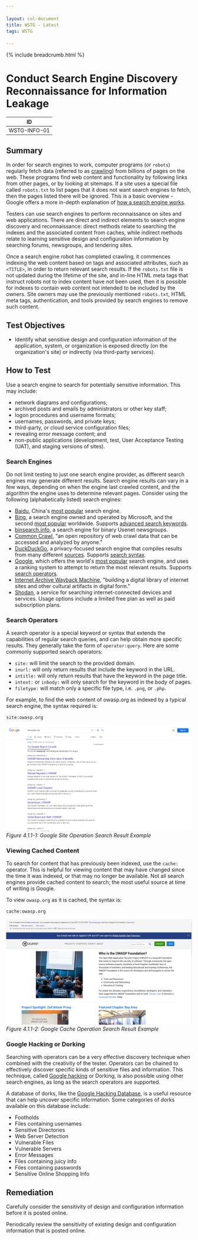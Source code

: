 ```yaml
---

layout: col-document
title: WSTG - Latest
tags: WSTG

---
```


{% include breadcrumb.html %}
# Conduct Search Engine Discovery Reconnaissance for Information Leakage

|ID          |
|------------|
|WSTG-INFO-01|

## Summary

In order for search engines to work, computer programs (or `robots`) regularly fetch data (referred to as [crawling](https://en.wikipedia.org/wiki/Web_crawler)) from billions of pages on the web. These programs find web content and functionality by following links from other pages, or by looking at sitemaps. If a site uses a special file called `robots.txt` to list pages that it does not want search engines to fetch, then the pages listed there will be ignored. This is a basic overview - Google offers a more in-depth explanation of [how a search engine works](https://support.google.com/webmasters/answer/70897?hl=en).

Testers can use search engines to perform reconnaissance on sites and web applications. There are direct and indirect elements to search engine discovery and reconnaissance: direct methods relate to searching the indexes and the associated content from caches, while indirect methods relate to learning sensitive design and configuration information by searching forums, newsgroups, and tendering sites.

Once a search engine robot has completed crawling, it commences indexing the web content based on tags and associated attributes, such as `<TITLE>`, in order to return relevant search results. If the `robots.txt` file is not updated during the lifetime of the site, and in-line HTML meta tags that instruct robots not to index content have not been used, then it is possible for indexes to contain web content not intended to be included by the owners. Site owners may use the previously mentioned `robots.txt`, HTML meta tags, authentication, and tools provided by search engines to remove such content.

## Test Objectives

- Identify what sensitive design and configuration information of the application, system, or organization is exposed directly (on the organization's site) or indirectly (via third-party services).

## How to Test

Use a search engine to search for potentially sensitive information. This may include:

- network diagrams and configurations;
- archived posts and emails by administrators or other key staff;
- logon procedures and username formats;
- usernames, passwords, and private keys;
- third-party, or cloud service configuration files;
- revealing error message content; and
- non-public applications (development, test, User Acceptance Testing (UAT), and staging versions of sites).

### Search Engines

Do not limit testing to just one search engine provider, as different search engines may generate different results. Search engine results can vary in a few ways, depending on when the engine last crawled content, and the algorithm the engine uses to determine relevant pages. Consider using the following (alphabetically listed) search engines:

- [Baidu](https://www.baidu.com/), China's [most popular](https://en.wikipedia.org/wiki/Web_search_engine#Market_share) search engine.
- [Bing](https://www.bing.com/), a search engine owned and operated by Microsoft, and the second [most popular](https://en.wikipedia.org/wiki/Web_search_engine#Market_share) worldwide. Supports [advanced search keywords](https://help.bing.microsoft.com/#apex/18/en-US/10001/-1).
- [binsearch.info](https://binsearch.info/), a search engine for binary Usenet newsgroups.
- [Common Crawl](https://commoncrawl.org/), "an open repository of web crawl data that can be accessed and analyzed by anyone."
- [DuckDuckGo](https://duckduckgo.com/), a privacy-focused search engine that compiles results from many different [sources](https://help.duckduckgo.com/results/sources/). Supports [search syntax](https://help.duckduckgo.com/duckduckgo-help-pages/results/syntax/).
- [Google](https://www.google.com/), which offers the world's [most popular](https://en.wikipedia.org/wiki/Web_search_engine#Market_share) search engine, and uses a ranking system to attempt to return the most relevant results. Supports [search operators](https://support.google.com/websearch/answer/2466433).
- [Internet Archive Wayback Machine](https://archive.org/web/), "building a digital library of internet sites and other cultural artifacts in digital form."
- [Shodan](https://www.shodan.io/), a service for searching internet-connected devices and services. Usage options include a limited free plan as well as paid subscription plans.

### Search Operators

A search operator is a special keyword or syntax that extends the capabilities of regular search queries, and can help obtain more specific results. They generally take the form of `operator:query`. Here are some commonly supported search operators:

- `site:` will limit the search to the provided domain.
- `inurl:` will only return results that include the keyword in the URL.
- `intitle:` will only return results that have the keyword in the page title.
- `intext:` or `inbody:` will only search for the keyword in the body of pages.
- `filetype:` will match only a specific file type, i.e. `.png`, or `.php`.

For example, to find the web content of owasp.org as indexed by a typical search engine, the syntax required is:

```text
site:owasp.org
```

![Google Site Operation Search Result Example](images/Google_site_Operator_Search_Results_Example_20200406.png)\
*Figure 4.1.1-1: Google Site Operation Search Result Example*

### Viewing Cached Content

To search for content that has previously been indexed, use the `cache:` operator. This is helpful for viewing content that may have changed since the time it was indexed, or that may no longer be available. Not all search engines provide cached content to search; the most useful source at time of writing is Google.

To view `owasp.org` as it is cached, the syntax is:

```text
cache:owasp.org
```

![Google Cache Operation Search Result Example](images/Google_cache_Operator_Search_Results_Example_20200406.png)\
*Figure 4.1.1-2: Google Cache Operation Search Result Example*

### Google Hacking or Dorking

Searching with operators can be a very effective discovery technique when combined with the creativity of the tester. Operators can be chained to effectively discover specific kinds of sensitive files and information. This technique, called [Google hacking](https://en.wikipedia.org/wiki/Google_hacking) or Dorking, is also possible using other search engines, as long as the search operators are supported.

A database of dorks, like the [Google Hacking Database](https://www.exploit-db.com/google-hacking-database), is a useful resource that can help uncover specific information. Some categories of dorks available on this database include:

- Footholds
- Files containing usernames
- Sensitive Directories
- Web Server Detection
- Vulnerable Files
- Vulnerable Servers
- Error Messages
- Files containing juicy info
- Files containing passwords
- Sensitive Online Shopping Info

## Remediation

Carefully consider the sensitivity of design and configuration information before it is posted online.

Periodically review the sensitivity of existing design and configuration information that is posted online.
